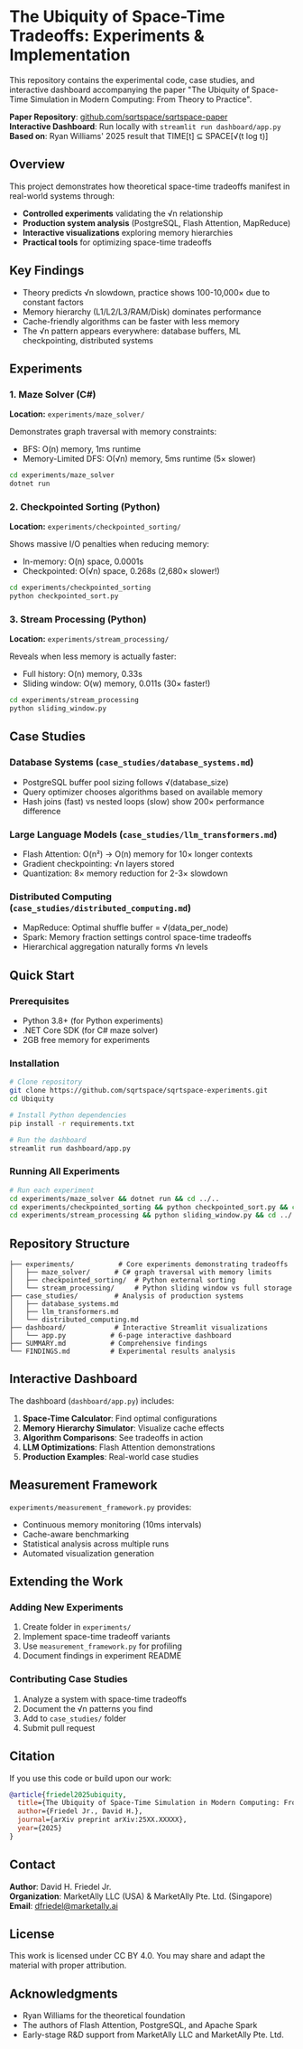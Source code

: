 # The Ubiquity of Space-Time Tradeoffs: Experiments & Implementation

This repository contains the experimental code, case studies, and interactive dashboard accompanying the paper "The Ubiquity of Space-Time Simulation in Modern Computing: From Theory to Practice".

**Paper Repository**: [github.com/sqrtspace/sqrtspace-paper](https://github.com/sqrtspace/sqrtspace-paper)  
**Interactive Dashboard**: Run locally with `streamlit run dashboard/app.py`  
**Based on**: Ryan Williams' 2025 result that TIME[t] ⊆ SPACE[√(t log t)]

## Overview

This project demonstrates how theoretical space-time tradeoffs manifest in real-world systems through:
- **Controlled experiments** validating the √n relationship
- **Production system analysis** (PostgreSQL, Flash Attention, MapReduce)
- **Interactive visualizations** exploring memory hierarchies
- **Practical tools** for optimizing space-time tradeoffs

## Key Findings

- Theory predicts √n slowdown, practice shows 100-10,000× due to constant factors
- Memory hierarchy (L1/L2/L3/RAM/Disk) dominates performance
- Cache-friendly algorithms can be faster with less memory
- The √n pattern appears everywhere: database buffers, ML checkpointing, distributed systems

## Experiments

### 1. Maze Solver (C#)
**Location:** `experiments/maze_solver/`

Demonstrates graph traversal with memory constraints:
- BFS: O(n) memory, 1ms runtime
- Memory-Limited DFS: O(√n) memory, 5ms runtime (5× slower)

```bash
cd experiments/maze_solver
dotnet run
```

### 2. Checkpointed Sorting (Python)
**Location:** `experiments/checkpointed_sorting/`

Shows massive I/O penalties when reducing memory:
- In-memory: O(n) space, 0.0001s
- Checkpointed: O(√n) space, 0.268s (2,680× slower!)

```bash
cd experiments/checkpointed_sorting
python checkpointed_sort.py
```

### 3. Stream Processing (Python)
**Location:** `experiments/stream_processing/`

Reveals when less memory is actually faster:
- Full history: O(n) memory, 0.33s
- Sliding window: O(w) memory, 0.011s (30× faster!)

```bash
cd experiments/stream_processing
python sliding_window.py
```

## Case Studies

### Database Systems (`case_studies/database_systems.md`)
- PostgreSQL buffer pool sizing follows √(database_size)
- Query optimizer chooses algorithms based on available memory
- Hash joins (fast) vs nested loops (slow) show 200× performance difference

### Large Language Models (`case_studies/llm_transformers.md`)
- Flash Attention: O(n²) → O(n) memory for 10× longer contexts
- Gradient checkpointing: √n layers stored
- Quantization: 8× memory reduction for 2-3× slowdown

### Distributed Computing (`case_studies/distributed_computing.md`)
- MapReduce: Optimal shuffle buffer = √(data_per_node)
- Spark: Memory fraction settings control space-time tradeoffs
- Hierarchical aggregation naturally forms √n levels

## Quick Start

### Prerequisites
- Python 3.8+ (for Python experiments)
- .NET Core SDK (for C# maze solver)
- 2GB free memory for experiments

### Installation
```bash
# Clone repository
git clone https://github.com/sqrtspace/sqrtspace-experiments.git
cd Ubiquity

# Install Python dependencies
pip install -r requirements.txt

# Run the dashboard
streamlit run dashboard/app.py
```

### Running All Experiments
```bash
# Run each experiment
cd experiments/maze_solver && dotnet run && cd ../..
cd experiments/checkpointed_sorting && python checkpointed_sort.py && cd ../..
cd experiments/stream_processing && python sliding_window.py && cd ../..
```

## Repository Structure

```
├── experiments/           # Core experiments demonstrating tradeoffs
│   ├── maze_solver/      # C# graph traversal with memory limits
│   ├── checkpointed_sorting/  # Python external sorting
│   └── stream_processing/     # Python sliding window vs full storage
├── case_studies/         # Analysis of production systems
│   ├── database_systems.md
│   ├── llm_transformers.md
│   └── distributed_computing.md
├── dashboard/            # Interactive Streamlit visualizations
│   └── app.py           # 6-page interactive dashboard
├── SUMMARY.md           # Comprehensive findings
└── FINDINGS.md          # Experimental results analysis
```

## Interactive Dashboard

The dashboard (`dashboard/app.py`) includes:
1. **Space-Time Calculator**: Find optimal configurations
2. **Memory Hierarchy Simulator**: Visualize cache effects
3. **Algorithm Comparisons**: See tradeoffs in action
4. **LLM Optimizations**: Flash Attention demonstrations
5. **Production Examples**: Real-world case studies

## Measurement Framework

`experiments/measurement_framework.py` provides:
- Continuous memory monitoring (10ms intervals)
- Cache-aware benchmarking
- Statistical analysis across multiple runs
- Automated visualization generation

## Extending the Work

### Adding New Experiments
1. Create folder in `experiments/`
2. Implement space-time tradeoff variants
3. Use `measurement_framework.py` for profiling
4. Document findings in experiment README

### Contributing Case Studies
1. Analyze a system with space-time tradeoffs
2. Document the √n patterns you find
3. Add to `case_studies/` folder
4. Submit pull request

## Citation

If you use this code or build upon our work:

```bibtex
@article{friedel2025ubiquity,
  title={The Ubiquity of Space-Time Simulation in Modern Computing: From Theory to Practice},
  author={Friedel Jr., David H.},
  journal={arXiv preprint arXiv:25XX.XXXXX},
  year={2025}
}
```

## Contact

**Author**: David H. Friedel Jr.  
**Organization**: MarketAlly LLC (USA) & MarketAlly Pte. Ltd. (Singapore)  
**Email**: dfriedel@marketally.ai

## License

This work is licensed under CC BY 4.0. You may share and adapt the material with proper attribution.

## Acknowledgments

- Ryan Williams for the theoretical foundation
- The authors of Flash Attention, PostgreSQL, and Apache Spark
- Early-stage R&D support from MarketAlly LLC and MarketAlly Pte. Ltd.
